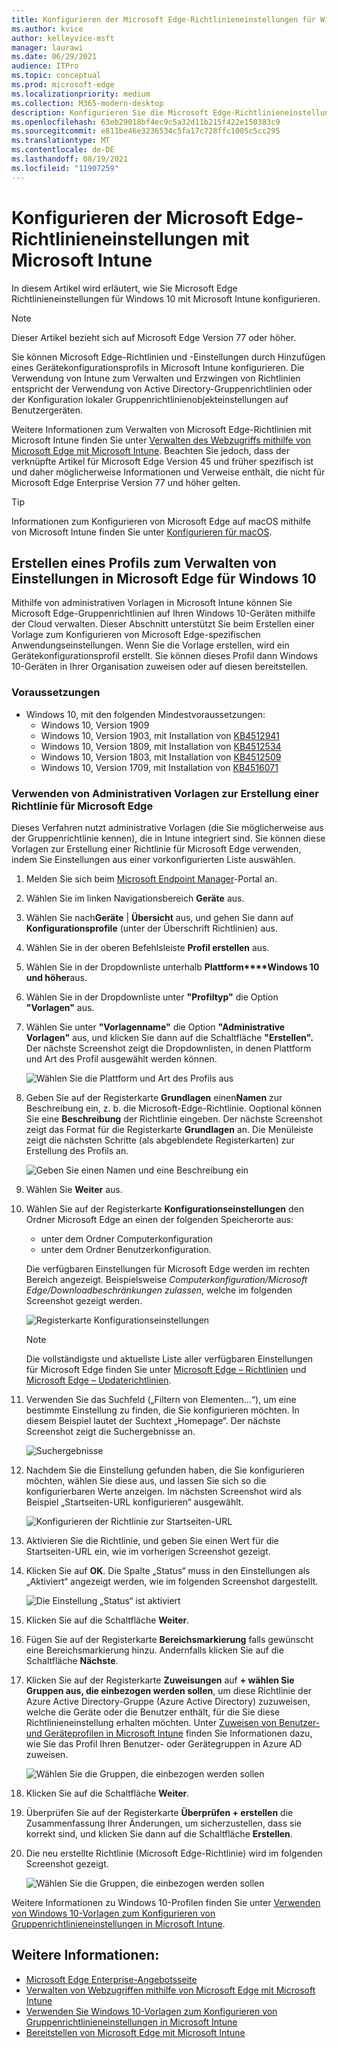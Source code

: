 ```yaml
---
title: Konfigurieren der Microsoft Edge-Richtlinieneinstellungen für Windows mit Microsoft Intune
ms.author: kvice
author: kelleyvice-msft
manager: laurawi
ms.date: 06/29/2021
audience: ITPro
ms.topic: conceptual
ms.prod: microsoft-edge
ms.localizationpriority: medium
ms.collection: M365-modern-desktop
description: Konfigurieren Sie die Microsoft Edge-Richtlinieneinstellungen für Windows mit Microsoft Intune.
ms.openlocfilehash: 63eb29018bf4ec9c5a32d11b215f422e150383c9
ms.sourcegitcommit: e811be46e3236534c5fa17c728ffc1005c5cc295
ms.translationtype: MT
ms.contentlocale: de-DE
ms.lasthandoff: 08/19/2021
ms.locfileid: "11907259"
---
```

# <a name="configure-microsoft-edge-policy-settings-with-microsoft-intune"></a>Konfigurieren der Microsoft Edge-Richtlinieneinstellungen mit Microsoft Intune

In diesem Artikel wird erläutert, wie Sie Microsoft Edge Richtlinieneinstellungen für Windows 10 mit Microsoft Intune konfigurieren.

> [!NOTE]
> Dieser Artikel bezieht sich auf Microsoft Edge Version 77 oder höher.

Sie können Microsoft Edge-Richtlinien und -Einstellungen durch Hinzufügen eines Gerätekonfigurationsprofils in Microsoft Intune konfigurieren. Die Verwendung von Intune zum Verwalten und Erzwingen von Richtlinien entspricht der Verwendung von Active Directory-Gruppenrichtlinien oder der Konfiguration lokaler Gruppenrichtlinienobjekteinstellungen auf Benutzergeräten.

Weitere Informationen zum Verwalten von Microsoft Edge-Richtlinien mit Microsoft Intune finden Sie unter [Verwalten des Webzugriffs mithilfe von Microsoft Edge mit Microsoft Intune](/intune/manage-microsoft-edge). Beachten Sie jedoch, dass der verknüpfte Artikel für Microsoft Edge Version 45 und früher spezifisch ist und daher möglicherweise Informationen und Verweise enthält, die nicht für Microsoft Edge Enterprise Version 77 und höher gelten.

> [!TIP]
> Informationen zum Konfigurieren von Microsoft Edge auf macOS mithilfe von Microsoft Intune finden Sie unter [Konfigurieren für macOS](configure-microsoft-edge-on-mac.md).

## <a name="create-a-profile-to-manage-settings-in-microsoft-edge-for-windows-10"></a>Erstellen eines Profils zum Verwalten von Einstellungen in Microsoft Edge für Windows 10

Mithilfe von administrativen Vorlagen in Microsoft Intune können Sie Microsoft Edge-Gruppenrichtlinien auf Ihren Windows 10-Geräten mithilfe der Cloud verwalten. Dieser Abschnitt unterstützt Sie beim Erstellen einer Vorlage zum Konfigurieren von Microsoft Edge-spezifischen Anwendungseinstellungen. Wenn Sie die Vorlage erstellen, wird ein Gerätekonfigurationsprofil erstellt. Sie können dieses Profil dann Windows 10-Geräten in Ihrer Organisation zuweisen oder auf diesen bereitstellen.

### <a name="prerequisites"></a>Voraussetzungen

- Windows 10, mit den folgenden Mindestvoraussetzungen:
  - Windows 10, Version 1909
  - Windows 10, Version 1903, mit Installation von [KB4512941](https://support.microsoft.com/kb/4512941)
  - Windows 10, Version 1809, mit Installation von [KB4512534](https://support.microsoft.com/kb/4512534)
  - Windows 10, Version 1803, mit Installation von [KB4512509](https://support.microsoft.com/kb/4512509)
  - Windows 10, Version 1709, mit Installation von [KB4516071](https://support.microsoft.com/kb/4516071)

### <a name="use-administrative-templates-to-create-a-policy-for-microsoft-edge"></a>Verwenden von Administrativen Vorlagen zur Erstellung einer Richtlinie für Microsoft Edge

Dieses Verfahren nutzt administrative Vorlagen (die Sie möglicherweise aus der Gruppenrichtlinie kennen), die in Intune integriert sind. Sie können diese Vorlagen zur Erstellung einer Richtlinie für Microsoft Edge verwenden, indem Sie Einstellungen aus einer vorkonfigurierten Liste auswählen.

1. Melden Sie sich beim [Microsoft Endpoint Manager](https://endpoint.microsoft.com/)-Portal an.
2. Wählen Sie im linken Navigationsbereich **Geräte** aus.
3. Wählen Sie nach**Geräte** | **Übersicht** aus, und gehen Sie dann auf **Konfigurationsprofile** (unter der Überschrift Richtlinien) aus.
4. Wählen Sie in der oberen Befehlsleiste **Profil erstellen** aus.
5. Wählen Sie in der Dropdownliste unterhalb **Plattform****Windows 10 und höher**aus.
6. Wählen Sie in der Dropdownliste unter **"Profiltyp"** die Option **"Vorlagen"** aus.
7. Wählen Sie unter **"Vorlagenname"** die Option **"Administrative Vorlagen"** aus, und klicken Sie dann auf die Schaltfläche **"Erstellen".** Der nächste Screenshot zeigt die Dropdownlisten, in denen Plattform und Art des Profil ausgewählt werden können.

    ![Wählen Sie die Plattform und Art des Profils aus](./media/configure-edge-with-intune/create-profile-platform.png)

7. Geben Sie auf der Registerkarte **Grundlagen** einen**Namen** zur Beschreibung ein, z. b. die Microsoft-Edge-Richtlinie. Ooptional können Sie eine  **Beschreibung** der Richtlinie eingeben.
Der nächste Screenshot zeigt das Format für die Registerkarte **Grundlagen** an. Die Menüleiste zeigt die nächsten Schritte (als abgeblendete Registerkarten) zur Erstellung des Profils an.

   ![Geben Sie einen Namen und eine Beschreibung ein](./media/configure-edge-with-intune/create-profile-basics-tab.png)

8. Wählen Sie **Weiter** aus.
9. Wählen Sie auf der Registerkarte **Konfigurationseinstellungen** den Ordner Microsoft Edge an einen der folgenden Speicherorte aus:

   - unter dem Ordner Computerkonfiguration
   - unter dem Ordner Benutzerkonfiguration.

   Die verfügbaren Einstellungen für Microsoft Edge werden im rechten Bereich angezeigt. Beispielsweise *Computerkonfiguration/Microsoft Edge/Downloadbeschränkungen zulassen*, welche im folgenden Screenshot gezeigt werden.

   ![Registerkarte Konfigurationseinstellungen](./media/configure-edge-with-intune/create-profile-configuration-settings-tab.png)

   > [!NOTE]
   > Die vollständigste und aktuellste Liste aller verfügbaren Einstellungen für Microsoft Edge finden Sie unter [Microsoft Edge – Richtlinien](./microsoft-edge-policies.md) und [Microsoft Edge – Updaterichtlinien](./microsoft-edge-update-policies.md).

10. Verwenden Sie das Suchfeld („Filtern von Elementen...“), um eine bestimmte Einstellung zu finden, die Sie konfigurieren möchten. In diesem Beispiel lautet der Suchtext „Homepage“. Der nächste Screenshot zeigt die Suchergebnisse an.

    ![Suchergebnisse](./media/configure-edge-with-intune/create-profile-configuration-settings-tab-search.png)

11. Nachdem Sie die Einstellung gefunden haben, die Sie konfigurieren möchten, wählen Sie diese aus, und lassen Sie sich so die konfigurierbaren Werte anzeigen. Im nächsten Screenshot wird als Beispiel „Startseiten-URL konfigurieren“ ausgewählt.

    ![Konfigurieren der Richtlinie zur Startseiten-URL](./media/configure-edge-with-intune/create-profile-configuration-settings-tab-edit-pol.png)

12. Aktivieren Sie die Richtlinie, und geben Sie einen Wert für die Startseiten-URL ein, wie im vorherigen Screenshot gezeigt.

13. Klicken Sie auf **OK**. Die Spalte „Status“ muss in den Einstellungen als „Aktiviert“ angezeigt werden, wie im folgenden Screenshot dargestellt.

    ![Die Einstellung „Status“ ist aktiviert](./media/configure-edge-with-intune/create-profile-configuration-settings-tab-set-enabled.png)

14. Klicken Sie auf die Schaltfläche **Weiter**.

15. Fügen Sie auf der Registerkarte **Bereichsmarkierung** falls gewünscht eine Bereichsmarkierung hinzu. Andernfalls klicken Sie auf die Schaltfläche **Nächste**.

16. Klicken Sie auf der Registerkarte **Zuweisungen** auf **+ wählen Sie Gruppen aus, die einbezogen werden sollen**, um diese Richtlinie der Azure Active Directory-Gruppe (Azure Active Directory) zuzuweisen, welche die Geräte oder die Benutzer enthält, für die Sie diese Richtlinieneinstellung erhalten möchten. Unter [Zuweisen von Benutzer- und Geräteprofilen in Microsoft Intune](/intune/device-profile-assign) finden Sie Informationen dazu, wie Sie das Profil Ihren Benutzer- oder Gerätegruppen in Azure AD zuweisen.

    ![Wählen Sie die Gruppen, die einbezogen werden sollen](./media/configure-edge-with-intune/create-profile-assignments-tab.png)

17. Klicken Sie auf die Schaltfläche **Weiter**.

18. Überprüfen Sie auf der Registerkarte **Überprüfen + erstellen** die Zusammenfassung Ihrer Änderungen, um sicherzustellen, dass sie korrekt sind, und klicken Sie dann auf die Schaltfläche **Erstellen**.

19. Die neu erstellte Richtlinie (Microsoft Edge-Richtlinie) wird im folgenden Screenshot gezeigt.

    ![Wählen Sie die Gruppen, die einbezogen werden sollen](./media/configure-edge-with-intune/create-profile-new-policy-finished.png)

Weitere Informationen zu Windows 10-Profilen finden Sie unter [Verwenden von Windows 10-Vorlagen zum Konfigurieren von Gruppenrichtlinieneinstellungen in Microsoft Intune](/intune/administrative-templates-windows).

## <a name="see-also"></a>Weitere Informationen:

- [Microsoft Edge Enterprise-Angebotsseite](https://aka.ms/EdgeEnterprise)
- [Verwalten von Webzugriffen mithilfe von Microsoft Edge mit Microsoft Intune](/intune/manage-microsoft-edge)
- [Verwenden Sie Windows 10-Vorlagen zum Konfigurieren von Gruppenrichtlinieneinstellungen in Microsoft Intune](/intune/administrative-templates-windows)
- [Bereitstellen von Microsoft Edge mit Microsoft Intune](/intune/apps/apps-windows-edge/?bc=https%3a%2f%2fdocs.microsoft.com%2fDeployEdge%2fbreadcrumb%2ftoc.json&toc=https%3a%2f%2fdocs.microsoft.com%2fDeployEdge%2ftoc.json)

